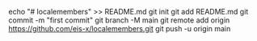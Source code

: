 echo "# localemembers" >> README.md
git init
git add README.md
git commit -m "first commit"
git branch -M main
git remote add origin https://github.com/eis-x/localemembers.git
git push -u origin main
